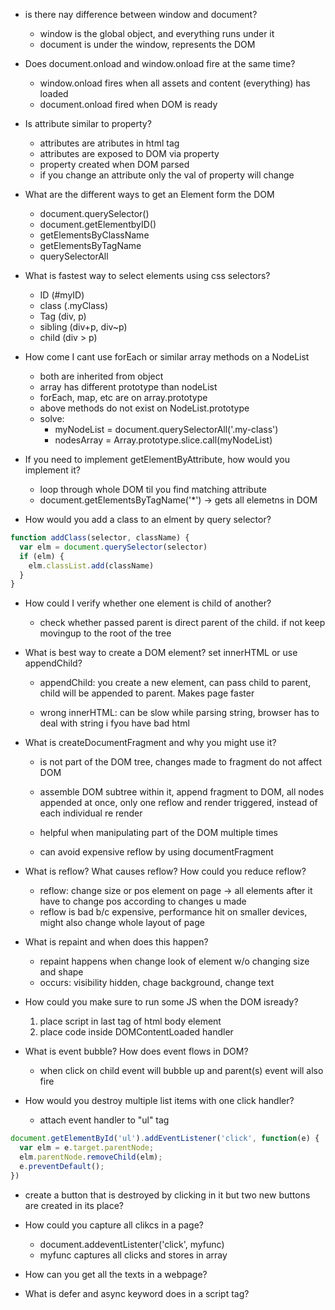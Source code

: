 - is there nay difference between window and document?
  - window is the global object, and everything runs under it
  - document is under the window, represents the DOM

- Does document.onload and window.onload fire at the same time?
  - window.onload fires when all assets and content (everything) has loaded
  - document.onload fired when DOM is ready

- Is attribute similar to property?
  - attributes are atributes in html tag
  - attributes are exposed to DOM via property
  - property created when DOM parsed
  - if you change an attribute only the val of property will change

- What are the different ways to get an Element form the DOM
  - document.querySelector()
  - document.getElementbyID()
  - getElementsByClassName
  - getElementsByTagName
  - querySelectorAll

- What is fastest way to select elements using css selectors?
  - ID (#myID)
  - class (.myClass)
  - Tag (div, p)
  - sibling (div+p, div~p)
  - child (div > p)

- How come I cant use forEach or similar array methods on a NodeList
  - both are inherited from object
  - array has different prototype than nodeList
  - forEach, map, etc are on array.prototype
  - above methods do not exist on NodeList.prototype
  - solve:
    - myNodeList = document.querySelectorAll('.my-class')
    - nodesArray = Array.prototype.slice.call(myNodeList)

- If you need to implement getElementByAttribute, how would you implement it?
  - loop through whole DOM til you find matching attribute
  - document.getElementsByTagName('*') -> gets all elemetns in DOM

- How would you add a class to an elment by query selector?
```javascript
function addClass(selector, className) {
  var elm = document.querySelector(selector)
  if (elm) {
    elm.classList.add(className)
  }
}
```

- How could I verify whether one element is child of another?
  - check whether passed parent is direct parent of the child. if not keep movingup to the root of the tree

- What is best way to create a DOM element? set innerHTML or use appendChild?
  - appendChild: you create a new element, can pass child to parent, child will be appended to parent. Makes page faster 

  - wrong innerHTML: can be slow while parsing string, browser has to deal with string i fyou have bad html


- What is createDocumentFragment and why you might use it?
  - is not part of the DOM tree, changes made to fragment do not affect DOM
  - assemble DOM subtree within it, append fragment to DOM, all nodes appended at once, only one reflow and render triggered, instead of each individual re render 

  - helpful when manipulating part of the DOM multiple times
  - can avoid expensive reflow by using documentFragment
  

- What is reflow? What causes reflow? How could you reduce reflow?
  - reflow: change size or pos element on page -> all elements after it have to change pos according to changes u made
  - reflow is bad b/c expensive, performance hit on smaller devices, might also change whole layout of page

- What is repaint and when does this happen?
  - repaint happens when change look of element w/o changing size and shape
  - occurs: visibility hidden, chage background, change text

- How could you make sure to run some JS when the DOM isready?
  1. place script in last tag of html body element
  2. place code inside DOMContentLoaded handler 

- What is event bubble? How does event flows in DOM?
  - when click on child event will bubble up and parent(s) event will also fire


- How would you destroy multiple list items with one click handler?
  - attach event handler to "ul" tag

```javascript
document.getElementById('ul').addEventListener('click', function(e) {
  var elm = e.target.parentNode;
  elm.parentNode.removeChild(elm);
  e.preventDefault();
})
```

<!-- last left off -->


- create a button that is destroyed by clicking in it but two new buttons are created in its place?

- How could you capture all clikcs in a page?
  - document.addeventListenter('click', myfunc)
  - myfunc captures all clicks and stores in array 

- How can you get all the texts in a webpage?

- What is defer and async keyword does in a script tag?

